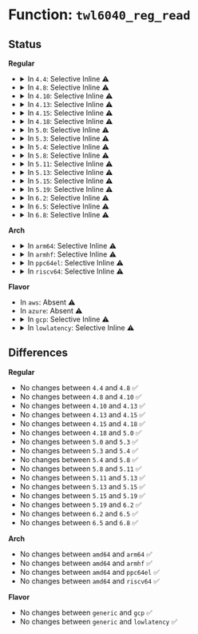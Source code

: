 # Function: <code>twl6040_reg_read</code>

## Status
<b>Regular</b>
<ul>
<li>
<details>
<summary>In <code>4.4</code>: Selective Inline ⚠️</summary>

```c
int twl6040_reg_read(struct twl6040 *twl6040, unsigned int reg);
```

**Collision:** Unique Global

**Inline:** Selective

**Transformation:** False

**Instances:**

```
In drivers/mfd/twl6040.c (ffffffff815898d0)
Location: drivers/mfd/twl6040.c:109
Inline: True
Inline callers:
  - drivers/mfd/twl6040.c:twl6040_set_pll
  - drivers/mfd/twl6040.c:twl6040_set_pll
  - drivers/mfd/twl6040.c:twl6040_probe
  - drivers/mfd/twl6040.c:twl6040_power
  - drivers/mfd/twl6040.c:twl6040_power
  - drivers/mfd/twl6040.c:twl6040_power
  - drivers/mfd/twl6040.c:twl6040_power
```
**Symbols:**

```
ffffffff815898d0-ffffffff81589916: twl6040_reg_read (STB_GLOBAL)
```
</details>
</li>
<li>
<details>
<summary>In <code>4.8</code>: Selective Inline ⚠️</summary>

```c
int twl6040_reg_read(struct twl6040 *twl6040, unsigned int reg);
```

**Collision:** Unique Global

**Inline:** Selective

**Transformation:** False

**Instances:**

```
In drivers/mfd/twl6040.c (ffffffff815dec08)
Location: drivers/mfd/twl6040.c:109
Inline: True
Inline callers:
  - drivers/mfd/twl6040.c:twl6040_probe
  - drivers/mfd/twl6040.c:twl6040_set_pll
  - drivers/mfd/twl6040.c:twl6040_set_pll
  - drivers/mfd/twl6040.c:twl6040_power
  - drivers/mfd/twl6040.c:twl6040_power
  - drivers/mfd/twl6040.c:twl6040_power
  - drivers/mfd/twl6040.c:twl6040_power
```
**Symbols:**

```
ffffffff815de920-ffffffff815de965: twl6040_reg_read (STB_GLOBAL)
```
</details>
</li>
<li>
<details>
<summary>In <code>4.10</code>: Selective Inline ⚠️</summary>

```c
int twl6040_reg_read(struct twl6040 *twl6040, unsigned int reg);
```

**Collision:** Unique Global

**Inline:** Selective

**Transformation:** False

**Instances:**

```
In drivers/mfd/twl6040.c (ffffffff8160b898)
Location: drivers/mfd/twl6040.c:109
Inline: True
Inline callers:
  - drivers/mfd/twl6040.c:twl6040_probe
  - drivers/mfd/twl6040.c:twl6040_set_pll
  - drivers/mfd/twl6040.c:twl6040_set_pll
  - drivers/mfd/twl6040.c:twl6040_power
  - drivers/mfd/twl6040.c:twl6040_power
  - drivers/mfd/twl6040.c:twl6040_power
  - drivers/mfd/twl6040.c:twl6040_power
```
**Symbols:**

```
ffffffff8160b5b0-ffffffff8160b5f5: twl6040_reg_read (STB_GLOBAL)
```
</details>
</li>
<li>
<details>
<summary>In <code>4.13</code>: Selective Inline ⚠️</summary>

```c
int twl6040_reg_read(struct twl6040 *twl6040, unsigned int reg);
```

**Collision:** Unique Global

**Inline:** Selective

**Transformation:** False

**Instances:**

```
In drivers/mfd/twl6040.c (ffffffff8161f9a8)
Location: drivers/mfd/twl6040.c:109
Inline: True
Inline callers:
  - drivers/mfd/twl6040.c:twl6040_probe
  - drivers/mfd/twl6040.c:twl6040_set_pll
  - drivers/mfd/twl6040.c:twl6040_set_pll
  - drivers/mfd/twl6040.c:twl6040_power
  - drivers/mfd/twl6040.c:twl6040_power
  - drivers/mfd/twl6040.c:twl6040_power
  - drivers/mfd/twl6040.c:twl6040_power
```
**Symbols:**

```
ffffffff8161f6c0-ffffffff8161f706: twl6040_reg_read (STB_GLOBAL)
```
</details>
</li>
<li>
<details>
<summary>In <code>4.15</code>: Selective Inline ⚠️</summary>

```c
int twl6040_reg_read(struct twl6040 *twl6040, unsigned int reg);
```

**Collision:** Unique Global

**Inline:** Selective

**Transformation:** False

**Instances:**

```
In drivers/mfd/twl6040.c (ffffffff816881e8)
Location: drivers/mfd/twl6040.c:113
Inline: True
Inline callers:
  - drivers/mfd/twl6040.c:twl6040_probe
  - drivers/mfd/twl6040.c:twl6040_set_pll
  - drivers/mfd/twl6040.c:twl6040_set_pll
  - drivers/mfd/twl6040.c:twl6040_power
  - drivers/mfd/twl6040.c:twl6040_power
  - drivers/mfd/twl6040.c:twl6040_power
  - drivers/mfd/twl6040.c:twl6040_power
```
**Symbols:**

```
ffffffff81687f00-ffffffff81687f46: twl6040_reg_read (STB_GLOBAL)
```
</details>
</li>
<li>
<details>
<summary>In <code>4.18</code>: Selective Inline ⚠️</summary>

```c
int twl6040_reg_read(struct twl6040 *twl6040, unsigned int reg);
```

**Collision:** Unique Global

**Inline:** Selective

**Transformation:** False

**Instances:**

```
In drivers/mfd/twl6040.c (ffffffff816c4363)
Location: drivers/mfd/twl6040.c:113
Inline: True
Inline callers:
  - drivers/mfd/twl6040.c:twl6040_probe
  - drivers/mfd/twl6040.c:twl6040_set_pll
  - drivers/mfd/twl6040.c:twl6040_set_pll
  - drivers/mfd/twl6040.c:twl6040_power
  - drivers/mfd/twl6040.c:twl6040_power
  - drivers/mfd/twl6040.c:twl6040_power
  - drivers/mfd/twl6040.c:twl6040_power
```
**Symbols:**

```
ffffffff816c4030-ffffffff816c4076: twl6040_reg_read (STB_GLOBAL)
```
</details>
</li>
<li>
<details>
<summary>In <code>5.0</code>: Selective Inline ⚠️</summary>

```c
int twl6040_reg_read(struct twl6040 *twl6040, unsigned int reg);
```

**Collision:** Unique Global

**Inline:** Selective

**Transformation:** False

**Instances:**

```
In drivers/mfd/twl6040.c (ffffffff816e5753)
Location: drivers/mfd/twl6040.c:113
Inline: True
Inline callers:
  - drivers/mfd/twl6040.c:twl6040_probe
  - drivers/mfd/twl6040.c:twl6040_set_pll
  - drivers/mfd/twl6040.c:twl6040_set_pll
  - drivers/mfd/twl6040.c:twl6040_power
  - drivers/mfd/twl6040.c:twl6040_power
  - drivers/mfd/twl6040.c:twl6040_power
  - drivers/mfd/twl6040.c:twl6040_power
```
**Symbols:**

```
ffffffff816e5420-ffffffff816e5466: twl6040_reg_read (STB_GLOBAL)
```
</details>
</li>
<li>
<details>
<summary>In <code>5.3</code>: Selective Inline ⚠️</summary>

```c
int twl6040_reg_read(struct twl6040 *twl6040, unsigned int reg);
```

**Collision:** Unique Global

**Inline:** Selective

**Transformation:** False

**Instances:**

```
In drivers/mfd/twl6040.c (ffffffff8171ee58)
Location: drivers/mfd/twl6040.c:99
Inline: True
Inline callers:
  - drivers/mfd/twl6040.c:twl6040_probe
  - drivers/mfd/twl6040.c:twl6040_set_pll
  - drivers/mfd/twl6040.c:twl6040_set_pll
  - drivers/mfd/twl6040.c:twl6040_power
  - drivers/mfd/twl6040.c:twl6040_power
  - drivers/mfd/twl6040.c:twl6040_power
  - drivers/mfd/twl6040.c:twl6040_power
```
**Symbols:**

```
ffffffff8171eb70-ffffffff8171ebb5: twl6040_reg_read (STB_GLOBAL)
```
</details>
</li>
<li>
<details>
<summary>In <code>5.4</code>: Selective Inline ⚠️</summary>

```c
int twl6040_reg_read(struct twl6040 *twl6040, unsigned int reg);
```

**Collision:** Unique Global

**Inline:** Selective

**Transformation:** False

**Instances:**

```
In drivers/mfd/twl6040.c (ffffffff81743128)
Location: drivers/mfd/twl6040.c:99
Inline: True
Inline callers:
  - drivers/mfd/twl6040.c:twl6040_probe
  - drivers/mfd/twl6040.c:twl6040_set_pll
  - drivers/mfd/twl6040.c:twl6040_set_pll
  - drivers/mfd/twl6040.c:twl6040_power
  - drivers/mfd/twl6040.c:twl6040_power
  - drivers/mfd/twl6040.c:twl6040_power
  - drivers/mfd/twl6040.c:twl6040_power
```
**Symbols:**

```
ffffffff81742e40-ffffffff81742e85: twl6040_reg_read (STB_GLOBAL)
```
</details>
</li>
<li>
<details>
<summary>In <code>5.8</code>: Selective Inline ⚠️</summary>

```c
int twl6040_reg_read(struct twl6040 *twl6040, unsigned int reg);
```

**Collision:** Unique Global

**Inline:** Selective

**Transformation:** False

**Instances:**

```
In drivers/mfd/twl6040.c (ffffffff818014e8)
Location: drivers/mfd/twl6040.c:99
Inline: True
Inline callers:
  - drivers/mfd/twl6040.c:twl6040_probe
  - drivers/mfd/twl6040.c:twl6040_set_pll
  - drivers/mfd/twl6040.c:twl6040_set_pll
  - drivers/mfd/twl6040.c:twl6040_power_down_manual
  - drivers/mfd/twl6040.c:twl6040_power_down_manual
  - drivers/mfd/twl6040.c:twl6040_power_down_manual
Direct callers:
  - drivers/mfd/twl6040.c:twl6040_power
```
**Symbols:**

```
ffffffff818009e0-ffffffff81800a25: twl6040_reg_read (STB_GLOBAL)
```
</details>
</li>
<li>
<details>
<summary>In <code>5.11</code>: Selective Inline ⚠️</summary>

```c
int twl6040_reg_read(struct twl6040 *twl6040, unsigned int reg);
```

**Collision:** Unique Global

**Inline:** Selective

**Transformation:** False

**Instances:**

```
In drivers/mfd/twl6040.c (ffffffff81812438)
Location: drivers/mfd/twl6040.c:99
Inline: True
Inline callers:
  - drivers/mfd/twl6040.c:twl6040_probe
  - drivers/mfd/twl6040.c:twl6040_set_pll
  - drivers/mfd/twl6040.c:twl6040_set_pll
  - drivers/mfd/twl6040.c:twl6040_power_down_manual
  - drivers/mfd/twl6040.c:twl6040_power_down_manual
  - drivers/mfd/twl6040.c:twl6040_power_down_manual
Direct callers:
  - drivers/mfd/twl6040.c:twl6040_power
```
**Symbols:**

```
ffffffff81811930-ffffffff81811975: twl6040_reg_read (STB_GLOBAL)
```
</details>
</li>
<li>
<details>
<summary>In <code>5.13</code>: Selective Inline ⚠️</summary>

```c
int twl6040_reg_read(struct twl6040 *twl6040, unsigned int reg);
```

**Collision:** Unique Global

**Inline:** Selective

**Transformation:** False

**Instances:**

```
In drivers/mfd/twl6040.c (ffffffff817f6b78)
Location: drivers/mfd/twl6040.c:99
Inline: True
Inline callers:
  - drivers/mfd/twl6040.c:twl6040_probe
  - drivers/mfd/twl6040.c:twl6040_set_pll
  - drivers/mfd/twl6040.c:twl6040_set_pll
  - drivers/mfd/twl6040.c:twl6040_power
  - drivers/mfd/twl6040.c:twl6040_power
  - drivers/mfd/twl6040.c:twl6040_power
Direct callers:
  - drivers/mfd/twl6040.c:twl6040_power
```
**Symbols:**

```
ffffffff817f6060-ffffffff817f60a5: twl6040_reg_read (STB_GLOBAL)
```
</details>
</li>
<li>
<details>
<summary>In <code>5.15</code>: Selective Inline ⚠️</summary>

```c
int twl6040_reg_read(struct twl6040 *twl6040, unsigned int reg);
```

**Collision:** Unique Global

**Inline:** Selective

**Transformation:** False

**Instances:**

```
In drivers/mfd/twl6040.c (ffffffff8187fe88)
Location: drivers/mfd/twl6040.c:99
Inline: True
Inline callers:
  - drivers/mfd/twl6040.c:twl6040_probe
  - drivers/mfd/twl6040.c:twl6040_set_pll
  - drivers/mfd/twl6040.c:twl6040_set_pll
  - drivers/mfd/twl6040.c:twl6040_power
  - drivers/mfd/twl6040.c:twl6040_power
  - drivers/mfd/twl6040.c:twl6040_power
Direct callers:
  - drivers/mfd/twl6040.c:twl6040_power
```
**Symbols:**

```
ffffffff8187f350-ffffffff8187f395: twl6040_reg_read (STB_GLOBAL)
```
</details>
</li>
<li>
<details>
<summary>In <code>5.19</code>: Selective Inline ⚠️</summary>

```c
int twl6040_reg_read(struct twl6040 *twl6040, unsigned int reg);
```

**Collision:** Unique Global

**Inline:** Selective

**Transformation:** False

**Instances:**

```
In drivers/mfd/twl6040.c (ffffffff819c8488)
Location: drivers/mfd/twl6040.c:99
Inline: True
Inline callers:
  - drivers/mfd/twl6040.c:twl6040_probe
  - drivers/mfd/twl6040.c:twl6040_set_pll
  - drivers/mfd/twl6040.c:twl6040_set_pll
  - drivers/mfd/twl6040.c:twl6040_power
  - drivers/mfd/twl6040.c:twl6040_power
  - drivers/mfd/twl6040.c:twl6040_power
Direct callers:
  - drivers/mfd/twl6040.c:twl6040_power
```
**Symbols:**

```
ffffffff819c78b0-ffffffff819c7907: twl6040_reg_read (STB_GLOBAL)
```
</details>
</li>
<li>
<details>
<summary>In <code>6.2</code>: Selective Inline ⚠️</summary>

```c
int twl6040_reg_read(struct twl6040 *twl6040, unsigned int reg);
```

**Collision:** Unique Global

**Inline:** Selective

**Transformation:** False

**Instances:**

```
In drivers/mfd/twl6040.c (ffffffff81b3f0a8)
Location: drivers/mfd/twl6040.c:98
Inline: True
Inline callers:
  - drivers/mfd/twl6040.c:twl6040_probe
  - drivers/mfd/twl6040.c:twl6040_probe
  - drivers/mfd/twl6040.c:twl6040_set_pll
  - drivers/mfd/twl6040.c:twl6040_set_pll
  - drivers/mfd/twl6040.c:twl6040_power
  - drivers/mfd/twl6040.c:twl6040_power
  - drivers/mfd/twl6040.c:twl6040_power
  - drivers/mfd/twl6040.c:twl6040_power
```
**Symbols:**

```
ffffffff81b3e820-ffffffff81b3e877: twl6040_reg_read (STB_GLOBAL)
```
</details>
</li>
<li>
<details>
<summary>In <code>6.5</code>: Selective Inline ⚠️</summary>

```c
int twl6040_reg_read(struct twl6040 *twl6040, unsigned int reg);
```

**Collision:** Unique Global

**Inline:** Selective

**Transformation:** False

**Instances:**

```
In drivers/mfd/twl6040.c (ffffffff81b92528)
Location: drivers/mfd/twl6040.c:98
Inline: True
Inline callers:
  - drivers/mfd/twl6040.c:twl6040_probe
  - drivers/mfd/twl6040.c:twl6040_probe
  - drivers/mfd/twl6040.c:twl6040_set_pll
  - drivers/mfd/twl6040.c:twl6040_set_pll
  - drivers/mfd/twl6040.c:twl6040_power
  - drivers/mfd/twl6040.c:twl6040_power
  - drivers/mfd/twl6040.c:twl6040_power
  - drivers/mfd/twl6040.c:twl6040_power
```
**Symbols:**

```
ffffffff81b91ca0-ffffffff81b91cf7: twl6040_reg_read (STB_GLOBAL)
```
</details>
</li>
<li>
<details>
<summary>In <code>6.8</code>: Selective Inline ⚠️</summary>

```c
int twl6040_reg_read(struct twl6040 *twl6040, unsigned int reg);
```

**Collision:** Unique Global

**Inline:** Selective

**Transformation:** False

**Instances:**

```
In drivers/mfd/twl6040.c (ffffffff81be64c8)
Location: drivers/mfd/twl6040.c:96
Inline: True
Inline callers:
  - drivers/mfd/twl6040.c:twl6040_probe
  - drivers/mfd/twl6040.c:twl6040_probe
  - drivers/mfd/twl6040.c:twl6040_set_pll
  - drivers/mfd/twl6040.c:twl6040_set_pll
  - drivers/mfd/twl6040.c:twl6040_power
  - drivers/mfd/twl6040.c:twl6040_power
  - drivers/mfd/twl6040.c:twl6040_power
  - drivers/mfd/twl6040.c:twl6040_power
```
**Symbols:**

```
ffffffff81be5c40-ffffffff81be5c97: twl6040_reg_read (STB_GLOBAL)
```
</details>
</li>
</ul>
<b>Arch</b>
<ul>
<li>
<details>
<summary>In <code>arm64</code>: Selective Inline ⚠️</summary>

```c
int twl6040_reg_read(struct twl6040 *twl6040, unsigned int reg);
```

**Collision:** Unique Global

**Inline:** Selective

**Transformation:** False

**Instances:**

```
In drivers/mfd/twl6040.c (ffff80001093f26c)
Location: drivers/mfd/twl6040.c:99
Inline: True
Inline callers:
  - drivers/mfd/twl6040.c:twl6040_probe
  - drivers/mfd/twl6040.c:twl6040_probe
  - drivers/mfd/twl6040.c:twl6040_set_pll
  - drivers/mfd/twl6040.c:twl6040_set_pll
  - drivers/mfd/twl6040.c:twl6040_power
  - drivers/mfd/twl6040.c:twl6040_power
  - drivers/mfd/twl6040.c:twl6040_power
  - drivers/mfd/twl6040.c:twl6040_power
```
**Symbols:**

```
ffff80001093eee8-ffff80001093ef58: twl6040_reg_read (STB_GLOBAL)
```
</details>
</li>
<li>
<details>
<summary>In <code>armhf</code>: Selective Inline ⚠️</summary>

```c
int twl6040_reg_read(struct twl6040 *twl6040, unsigned int reg);
```

**Collision:** Unique Global

**Inline:** Selective

**Transformation:** False

**Instances:**

```
In drivers/mfd/twl6040.c (c0a2897c)
Location: drivers/mfd/twl6040.c:99
Inline: True
Inline callers:
  - drivers/mfd/twl6040.c:twl6040_probe
  - drivers/mfd/twl6040.c:twl6040_probe
  - drivers/mfd/twl6040.c:twl6040_set_pll
  - drivers/mfd/twl6040.c:twl6040_set_pll
  - drivers/mfd/twl6040.c:twl6040_power
  - drivers/mfd/twl6040.c:twl6040_power
  - drivers/mfd/twl6040.c:twl6040_power
  - drivers/mfd/twl6040.c:twl6040_power
Direct callers:
  - drivers/gpio/gpio-twl6040.c:twl6040gpo_set
  - drivers/gpio/gpio-twl6040.c:twl6040gpo_get
```
**Symbols:**

```
c0a28670-c0a286d4: twl6040_reg_read (STB_GLOBAL)
```
</details>
</li>
<li>
<details>
<summary>In <code>ppc64el</code>: Selective Inline ⚠️</summary>

```c
int twl6040_reg_read(struct twl6040 *twl6040, unsigned int reg);
```

**Collision:** Unique Global

**Inline:** Selective

**Transformation:** False

**Instances:**

```
In drivers/mfd/twl6040.c (c0000000009e82f4)
Location: drivers/mfd/twl6040.c:99
Inline: True
Inline callers:
  - drivers/mfd/twl6040.c:twl6040_probe
  - drivers/mfd/twl6040.c:twl6040_probe
  - drivers/mfd/twl6040.c:twl6040_set_pll
  - drivers/mfd/twl6040.c:twl6040_set_pll
  - drivers/mfd/twl6040.c:twl6040_power
  - drivers/mfd/twl6040.c:twl6040_power
  - drivers/mfd/twl6040.c:twl6040_power
  - drivers/mfd/twl6040.c:twl6040_power
```
**Symbols:**

```
c0000000009e75f0-c0000000009e7660: twl6040_reg_read (STB_GLOBAL)
```
</details>
</li>
<li>
<details>
<summary>In <code>riscv64</code>: Selective Inline ⚠️</summary>

```c
int twl6040_reg_read(struct twl6040 *twl6040, unsigned int reg);
```

**Collision:** Unique Global

**Inline:** Selective

**Transformation:** False

**Instances:**

```
In drivers/mfd/twl6040.c (ffffffe0005b2f42)
Location: drivers/mfd/twl6040.c:99
Inline: True
Inline callers:
  - drivers/mfd/twl6040.c:twl6040_probe
  - drivers/mfd/twl6040.c:twl6040_probe
  - drivers/mfd/twl6040.c:twl6040_set_pll
  - drivers/mfd/twl6040.c:twl6040_set_pll
  - drivers/mfd/twl6040.c:twl6040_power
  - drivers/mfd/twl6040.c:twl6040_power
  - drivers/mfd/twl6040.c:twl6040_power
  - drivers/mfd/twl6040.c:twl6040_power
```
**Symbols:**

```
ffffffe0005b2c78-ffffffe0005b2cb8: twl6040_reg_read (STB_GLOBAL)
```
</details>
</li>
</ul>
<b>Flavor</b>
<ul>
<li>
In <code>aws</code>: Absent ⚠️
</li>
<li>
In <code>azure</code>: Absent ⚠️
</li>
<li>
<details>
<summary>In <code>gcp</code>: Selective Inline ⚠️</summary>

```c
int twl6040_reg_read(struct twl6040 *twl6040, unsigned int reg);
```

**Collision:** Unique Global

**Inline:** Selective

**Transformation:** False

**Instances:**

```
In drivers/mfd/twl6040.c (ffffffff817365e8)
Location: drivers/mfd/twl6040.c:99
Inline: True
Inline callers:
  - drivers/mfd/twl6040.c:twl6040_probe
  - drivers/mfd/twl6040.c:twl6040_set_pll
  - drivers/mfd/twl6040.c:twl6040_set_pll
  - drivers/mfd/twl6040.c:twl6040_power
  - drivers/mfd/twl6040.c:twl6040_power
  - drivers/mfd/twl6040.c:twl6040_power
  - drivers/mfd/twl6040.c:twl6040_power
```
**Symbols:**

```
ffffffff81736300-ffffffff81736345: twl6040_reg_read (STB_GLOBAL)
```
</details>
</li>
<li>
<details>
<summary>In <code>lowlatency</code>: Selective Inline ⚠️</summary>

```c
int twl6040_reg_read(struct twl6040 *twl6040, unsigned int reg);
```

**Collision:** Unique Global

**Inline:** Selective

**Transformation:** False

**Instances:**

```
In drivers/mfd/twl6040.c (ffffffff81751a28)
Location: drivers/mfd/twl6040.c:99
Inline: True
Inline callers:
  - drivers/mfd/twl6040.c:twl6040_probe
  - drivers/mfd/twl6040.c:twl6040_set_pll
  - drivers/mfd/twl6040.c:twl6040_set_pll
  - drivers/mfd/twl6040.c:twl6040_power
  - drivers/mfd/twl6040.c:twl6040_power
  - drivers/mfd/twl6040.c:twl6040_power
  - drivers/mfd/twl6040.c:twl6040_power
```
**Symbols:**

```
ffffffff81751740-ffffffff81751785: twl6040_reg_read (STB_GLOBAL)
```
</details>
</li>
</ul>

## Differences
<b>Regular</b>
<ul>
<li>
No changes between <code>4.4</code> and <code>4.8</code> ✅
</li>
<li>
No changes between <code>4.8</code> and <code>4.10</code> ✅
</li>
<li>
No changes between <code>4.10</code> and <code>4.13</code> ✅
</li>
<li>
No changes between <code>4.13</code> and <code>4.15</code> ✅
</li>
<li>
No changes between <code>4.15</code> and <code>4.18</code> ✅
</li>
<li>
No changes between <code>4.18</code> and <code>5.0</code> ✅
</li>
<li>
No changes between <code>5.0</code> and <code>5.3</code> ✅
</li>
<li>
No changes between <code>5.3</code> and <code>5.4</code> ✅
</li>
<li>
No changes between <code>5.4</code> and <code>5.8</code> ✅
</li>
<li>
No changes between <code>5.8</code> and <code>5.11</code> ✅
</li>
<li>
No changes between <code>5.11</code> and <code>5.13</code> ✅
</li>
<li>
No changes between <code>5.13</code> and <code>5.15</code> ✅
</li>
<li>
No changes between <code>5.15</code> and <code>5.19</code> ✅
</li>
<li>
No changes between <code>5.19</code> and <code>6.2</code> ✅
</li>
<li>
No changes between <code>6.2</code> and <code>6.5</code> ✅
</li>
<li>
No changes between <code>6.5</code> and <code>6.8</code> ✅
</li>
</ul>
<b>Arch</b>
<ul>
<li>
No changes between <code>amd64</code> and <code>arm64</code> ✅
</li>
<li>
No changes between <code>amd64</code> and <code>armhf</code> ✅
</li>
<li>
No changes between <code>amd64</code> and <code>ppc64el</code> ✅
</li>
<li>
No changes between <code>amd64</code> and <code>riscv64</code> ✅
</li>
</ul>
<b>Flavor</b>
<ul>
<li>
No changes between <code>generic</code> and <code>gcp</code> ✅
</li>
<li>
No changes between <code>generic</code> and <code>lowlatency</code> ✅
</li>
</ul>
